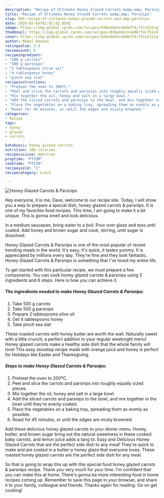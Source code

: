 ```yaml
---
description: "Recipe of Ultimate Honey Glazed Carrots &amp;amp; Parsnips"
title: "Recipe of Ultimate Honey Glazed Carrots &amp;amp; Parsnips"
slug: 895-recipe-of-ultimate-honey-glazed-carrots-and-amp-parsnips
date: 2020-05-05T02:02:02.054Z
image: https://img-global.cpcdn.com/recipes/836a4eb3c4e0b7f4/751x532cq70/honey-glazed-carrots-parsnips-recipe-main-photo.jpg
thumbnail: https://img-global.cpcdn.com/recipes/836a4eb3c4e0b7f4/751x532cq70/honey-glazed-carrots-parsnips-recipe-main-photo.jpg
cover: https://img-global.cpcdn.com/recipes/836a4eb3c4e0b7f4/751x532cq70/honey-glazed-carrots-parsnips-recipe-main-photo.jpg
author: Mabel Dawson
ratingvalue: 3.5
reviewcount: 6
recipeingredient:
- "500 g carrots"
- "500 g parsnips"
- "2 tablespoons olive oil"
- "4 tablespoons honey"
- "pinch sea slat"
recipeinstructions:
- "Preheat the oven to 200ºC."
- "Peel and slice the carrots and parsnips into roughly equally sized pieces."
- "Mix together the oil, honey and salt in a large bowl."
- "Add the sliced carrots and parsnips to the bowl, and mix together in the bowl until they&#39;re evenly coated."
- "Place the vegetables on a baking tray, spreading them as evenly as possible."
- "Roast for 45 minutes, or until the edges are nicely browned."
categories:
- Recipe
tags:
- honey
- glazed
- carrots

katakunci: honey glazed carrots 
nutrition: 106 calories
recipecuisine: American
preptime: "PT33M"
cooktime: "PT53M"
recipeyield: "1"
recipecategory: Lunch

---
```



![Honey Glazed Carrots &amp; Parsnips](https://img-global.cpcdn.com/recipes/836a4eb3c4e0b7f4/751x532cq70/honey-glazed-carrots-parsnips-recipe-main-photo.jpg)

Hey everyone, it is me, Dave, welcome to our recipe site. Today, I will show you a way to prepare a special dish, honey glazed carrots &amp; parsnips. It is one of my favorites food recipes. This time, I am going to make it a bit unique. This is gonna smell and look delicious.

In a medium saucepan, bring water to a boil. Pour over glaze and toss until coated. Add honey and brown sugar and cook, stirring, until sugar is dissolved.

Honey Glazed Carrots &amp; Parsnips is one of the most popular of recent trending meals in the world. It's easy, it's quick, it tastes yummy. It is appreciated by millions every day. They're fine and they look fantastic. Honey Glazed Carrots &amp; Parsnips is something that I've loved my entire life.


To get started with this particular recipe, we must prepare a few components. You can cook honey glazed carrots &amp; parsnips using 5 ingredients and 6 steps. Here is how you can achieve it.

<!--inarticleads1-->

##### The ingredients needed to make Honey Glazed Carrots &amp; Parsnips:

1. Take 500 g carrots
1. Take 500 g parsnips
1. Prepare 2 tablespoons olive oil
1. Get 4 tablespoons honey
1. Take pinch sea slat


These roasted carrots with honey butter are worth the wait. Naturally sweet with a little crunch; a perfect addition to your regular weeknight menu! Honey glazed carrots make a healthy side dish that the whole family will love! This easy stovetop recipe made with orange juice and honey is perfect for Holidays like Easter and Thanksgiving. 

<!--inarticleads2-->

##### Steps to make Honey Glazed Carrots &amp; Parsnips:

1. Preheat the oven to 200ºC.
1. Peel and slice the carrots and parsnips into roughly equally sized pieces.
1. Mix together the oil, honey and salt in a large bowl.
1. Add the sliced carrots and parsnips to the bowl, and mix together in the bowl until they&#39;re evenly coated.
1. Place the vegetables on a baking tray, spreading them as evenly as possible.
1. Roast for 45 minutes, or until the edges are nicely browned.


Add these delicious honey glazed carrots to your dinner menu. Honey, butter, and brown sugar bring out the natural sweetness in these cooked baby carrots, and lemon juice adds a tang to. Easy and Delicious Honey Glazed Carrots that are the perfect side dish to any meal! They&#39;re quick to make and are coated in a butter-y honey glaze that everyone loves. These roasted honey glazed carrots are the perfect side dish for any meal. 

So that is going to wrap this up with this special food honey glazed carrots &amp; parsnips recipe. Thank you very much for your time. I'm confident that you can make this at home. There's gonna be more interesting food in home recipes coming up. Remember to save this page in your browser, and share it to your family, colleague and friends. Thanks again for reading. Go on get cooking!
